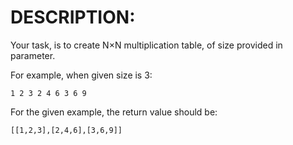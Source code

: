 # DESCRIPTION:

Your task, is to create N×N multiplication table, of size provided in parameter.

For example, when given size is 3:

`1 2 3
2 4 6
3 6 9`

For the given example, the return value should be:

`[[1,2,3],[2,4,6],[3,6,9]]`